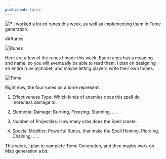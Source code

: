 ```yaml
---
published: false
---
```


![?]()
I worked a lot on runes this week, as well as implementing them in Tome generation.

<!--excerpt-->

##Runes

![Runes]()

Here are a few of the runes I made this week. Each runes has a meaning and name, so you will eventually be able to read them.
I plan on designing en entire rune alphabet, and maybe letting players write their own tomes.


![Tome]()

Right now, the four runes on a tome represent:

1. Effectiveness Type: Which kinds of enemies does this spell do more/less damage to.

2. Elemental Damage: Burning, Freezing, Stunning, ... .

3. Number of Projectiles: How many orbs does the Spell create.

4. Special Modifier: Powerful Runes, that make the Spell Homing, Piercing, Chaining, ... 
.


This week, I plan to complete Tome Generation, and then maybe work on Map generation a bit. 
